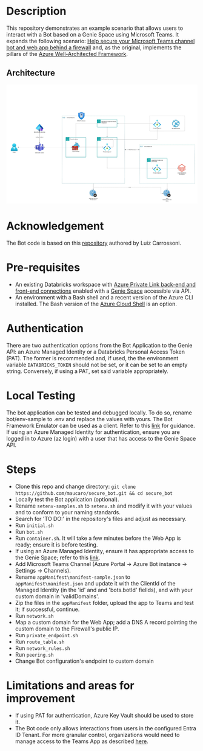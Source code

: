 # Description
This repository demonstrates an example scenario that allows users to interact with a Bot based on a Genie Space using Microsoft Teams. It expands the following scenario: [Help secure your Microsoft Teams channel bot and web app behind a firewall](https://learn.microsoft.com/en-us/azure/architecture/example-scenario/teams/securing-bot-teams-channel) and, as the original, implements the pillars of the [Azure Well-Architected Framework](https://learn.microsoft.com/en-us/azure/well-architected/).

## Architecture
![architecture](Genie-Teams.jpeg)

# Acknowledgement
The Bot code is based on this [repository](https://github.com/carrossoni/DatabricksGenieBOT/tree/main) authored by Luiz Carrossoni.  

# Pre-requisites
- An existing Databricks workspace with [Azure Private Link back-end and front-end connections](https://learn.microsoft.com/en-us/azure/databricks/security/network/classic/private-link) enabled with a [Genie Space](https://learn.microsoft.com/en-us/azure/databricks/genie/set-up) accessible via API.
- An environment with a Bash shell and a recent version of the Azure CLI installed. The Bash version of the [Azure Cloud Shell](https://azure.microsoft.com/en-us/get-started/azure-portal/cloud-shell) is an option. 

# Authentication
There are two authentication options from the Bot Application to the Genie API: an Azure Managed Identity or a Databricks Personal Access Token (PAT). The former is recommended and, if used, the the environment variable `DATABRICKS_TOKEN` should not be set, or it can be set to an empty string. Conversely, if using a PAT, set said variable appropriately. 

# Local Testing
The bot application can be tested and debugged locally. To do so, rename bot/env-sample to .env and replace the values with yours. The Bot Framework Emulator can be used as a client. Refer to this [link](https://learn.microsoft.com/en-us/azure/bot-service/bot-service-debug-emulator?view=azure-bot-service-4.0&tabs=python) for guidance. If using an Azure Managed Identity for authentication, ensure you are logged in to Azure (az login) with a user that has access to the Genie Space API. 

# Steps
- Clone this repo and change directory: `git clone https://github.com/maucaro/secure_bot.git && cd secure_bot`
- Locally test the Bot application (optional). 
- Rename `setenv-samples.sh` to `setenv.sh` and modify it with your values and to conform to your naming standards. 
- Search for 'TO DO:' in the repository's files and adjust as necessary.
- Run `initial.sh`
- Run `bot.sh`
- Run `container.sh`. It will take a few minutes before the Web App is ready; ensure it is before testing. 
- If using an Azure Managed Identity, ensure it has appropriate access to the Genie Space; refer to this [link](https://docs.databricks.com/aws/en/genie/set-up#required-permissions).
- Add Microsoft Teams Channel (Azure Portal -> Azure Bot instance -> Settings -> Channels).
- Rename `appManifest\manifest-sample.json` to `appManifest\manifest.json` and update it with the ClientId of the Managed Identity (in the 'id' and and 'bots.botId' fiellds), and with your custom domain in 'validDomains'.
- Zip the files in the `appManifest` folder, upload the app to Teams and test it; if successful, continue.
- Run `network.sh`
- Map a custom domain for the Web App; add a DNS A record pointing the custom domain to the Firewall's public IP. 
- Run `private_endpoint.sh`
- Run `route_table.sh`
- Run `network_rules.sh`
- Run `peering.sh`
- Change Bot configuration's endpoint to custom domain

# Limitations and areas for improvement
- If using PAT for authentication, Azure Key Vault should be used to store it.
- The Bot code only allows interactions from users in the configured Entra ID Tenant. For more granular control, organizations would need to manage access to the Teams App as described [here](https://learn.microsoft.com/en-us/microsoftteams/app-centric-management).
